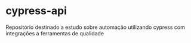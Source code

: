 # cypress-api
Repositório destinado a estudo sobre automação utilizando cypress com integrações a ferramentas de qualidade
